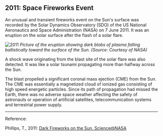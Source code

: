 ## 2011: Space Fireworks Event

An unusual and transient fireworks event on the Sun's surface was recorded by the Solar Dynamics Observatory (SDO) of the US National Aeronautics and Space Administration (NASA) on 7 June 2011.  It was an eruption on the solar surface after the flash of a solar flare.

![2011](./static/ballistic_splash.jpg)
*Picture of the eruption showing dark blobs of plasma falling ballistically toward the surface of the Sun.  (Source: Courtesy of NASA)*

A shock wave originating from the blast site of the solar flare was also detected. It was like a solar tsunami propagating more than halfway across the Sun.

The blast propelled a significant coronal mass ejection (CME) from the Sun.  The CME was essentially a magnetized cloud of ionized gas consisting of high speed energetic particles. Since its path of propagation had missed the Earth, there was no adverse space weather affecting the safety of astronauts or operation of artificial satellites, telecommunication systems and terrestrial power supply.

---

Reference:

Phillips, T., 2011: [Dark Fireworks on the Sun. Science@NASA](https://science.nasa.gov/science-news/science-at-nasa/2011/11jul_darkfireworks/)
